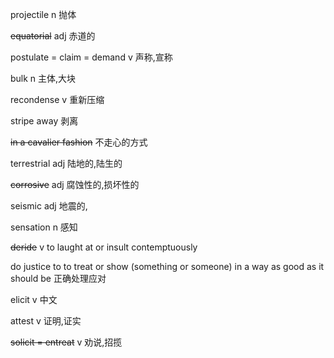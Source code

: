 projectile		n		抛体

~~equatorial~~		adj		赤道的

postulate = claim = demand		v		声称,宣称

bulk		n		主体,大块

recondense		v		重新压缩

stripe away		剥离

~~in a cavalier fashion~~		不走心的方式

terrestrial		adj		陆地的,陆生的

~~corrosive~~		adj		腐蚀性的,损坏性的

seismic		adj		地震的,

sensation		n		感知

~~deride~~		v		to laught at or insult contemptuously

do justice to		to treat or show (something or someone) in a way as good as it should be		正确处理应对

elicit		v		中文

attest		v		证明,证实

~~solicit = entreat~~		v		劝说,招揽